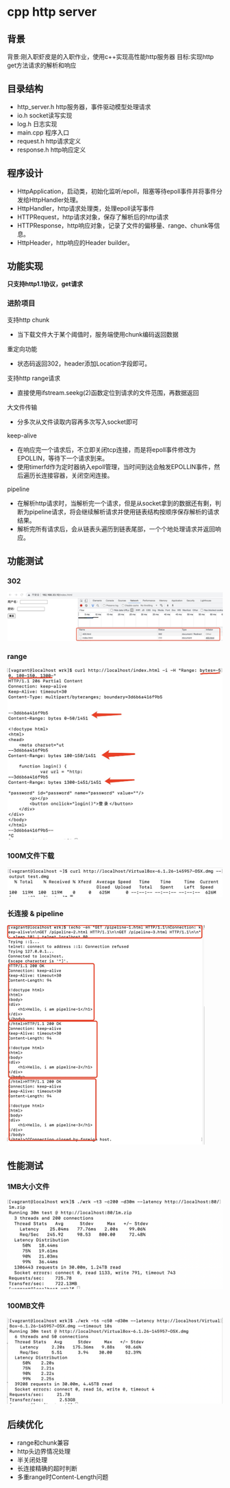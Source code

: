 # cpp http server

## 背景

背景:刚入职虾皮是的入职作业，使用c++实现高性能http服务器
目标:实现http get方法请求的解析和响应

## 目录结构

- http_server.h http服务器，事件驱动模型处理请求
- io.h          socket读写实现
- log.h         日志实现
- main.cpp      程序入口
- request.h     http请求定义
- response.h    http响应定义

## 程序设计

- HttpApplication，启动类，初始化监听/epoll，阻塞等待epoll事件并将事件分发给HttpHandler处理。
- HttpHandler，http请求处理类，处理epoll读写事件
- HTTPRequest，http请求对象，保存了解析后的http请求
- HTTPResponse，http响应对象，记录了文件的偏移量、range、chunk等信息。
- HttpHeader，http响应的Header builder。

## 功能实现

**只支持http1.1协议，get请求**

### 进阶项目

支持http chunk

- 当下载文件大于某个阈值时，服务端使用chunk编码返回数据

重定向功能

- 状态码返回302，header添加Location字段即可。

支持http range请求

- 直接使用ifstream.seekg(2)函数定位到请求的文件范围，再数据返回


大文件传输

- 分多次从文件读取内容再多次写入socket即可

keep-alive

- 在响应完一个请求后，不立即关闭tcp连接，而是将epoll事件修改为EPOLLIN，等待下一个请求到来。
- 使用timerfd作为定时器纳入epoll管理，当时间到达会触发EPOLLIN事件，然后遍历长连接容器，关闭空闲连接。

pipeline

- 在解析http请求时，当解析完一个请求，但是从socket拿到的数据还有剩，判断为pipeline请求，将会继续解析请求并使用链表结构按顺序保存解析的请求结果。
- 解析完所有请求后，会从链表头遍历到链表尾部，一个个地处理请求并返回响应。


## 功能测试


### 302

<img src="./file/img/302_test.jpg" style="zoom:50%;" />

### range

<img src="./file/img/range_test.jpg" style="zoom:50%;" />

### 100M文件下载

<img src="./file/img/bigfile_test.png" style="zoom:50%;" />

### 长连接 & pipeline

<img src="./file/img/pipeline_test.jpg" style="zoom:50%;" />



## 性能测试

###  1MB大小文件

<img src="./file/img/1m.png" style="zoom:50%;" />

### 100MB文件

<img src="./file/img/100m.png" style="zoom:50%;" />

## 后续优化

- range和chunk兼容
- http头边界情况处理
- 半关闭处理
- 长连接精确的超时判断
- 多重range时Content-Length问题
